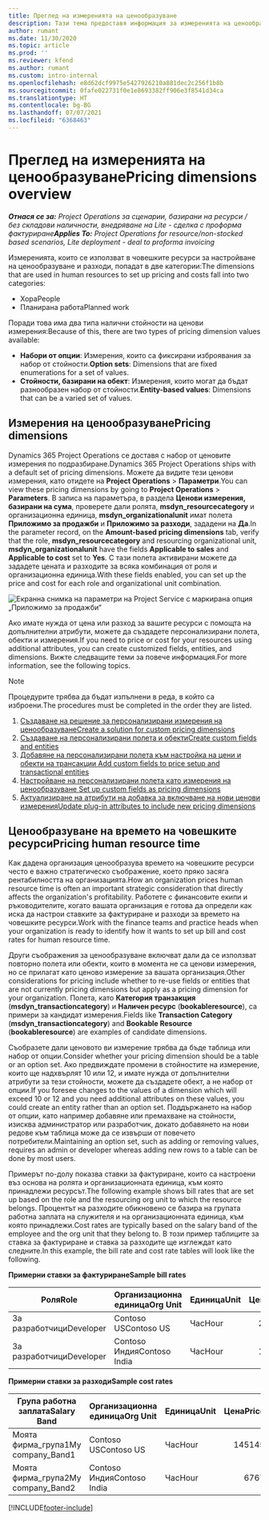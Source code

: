 ```yaml
---
title: Преглед на измеренията на ценообразуване
description: Тази тема предоставя информация за измеренията на ценообразуването в Dynamics 365 Project Operations.
author: rumant
ms.date: 11/30/2020
ms.topic: article
ms.prod: ''
ms.reviewer: kfend
ms.author: rumant
ms.custom: intro-internal
ms.openlocfilehash: e8d62dcf9975e5427926210a881dec2c256f1b8b
ms.sourcegitcommit: 0fafe022731f0e1e8693382ff906e3f8541d34ca
ms.translationtype: HT
ms.contentlocale: bg-BG
ms.lasthandoff: 07/07/2021
ms.locfileid: "6368463"
---
```

# <a name="pricing-dimensions-overview"></a><span data-ttu-id="cab95-103">Преглед на измеренията на ценообразуване</span><span class="sxs-lookup"><span data-stu-id="cab95-103">Pricing dimensions overview</span></span>

<span data-ttu-id="cab95-104">_**Отнася се за:** Project Operations за сценарии, базирани на ресурси / без складови наличности, внедряване на Lite - сделка с проформа фактуриране_</span><span class="sxs-lookup"><span data-stu-id="cab95-104">_**Applies To:** Project Operations for resource/non-stocked based scenarios, Lite deployment - deal to proforma invoicing_</span></span>

<span data-ttu-id="cab95-105">Измеренията, които се използват в човешките ресурси за настройване на ценообразуване и разходи, попадат в две категории:</span><span class="sxs-lookup"><span data-stu-id="cab95-105">The dimensions that are used in human resources to set up pricing and costs fall into two categories:</span></span>

- <span data-ttu-id="cab95-106">Хора</span><span class="sxs-lookup"><span data-stu-id="cab95-106">People</span></span>
- <span data-ttu-id="cab95-107">Планирана работа</span><span class="sxs-lookup"><span data-stu-id="cab95-107">Planned work</span></span>

<span data-ttu-id="cab95-108">Поради това има два типа налични стойности на ценови измерения:</span><span class="sxs-lookup"><span data-stu-id="cab95-108">Because of this, there are two types of pricing dimension values available:</span></span>

- <span data-ttu-id="cab95-109">**Набори от опции**: Измерения, които са фиксирани изброявания за набор от стойности.</span><span class="sxs-lookup"><span data-stu-id="cab95-109">**Option sets**: Dimensions that are fixed enumerations for a set of values.</span></span>
- <span data-ttu-id="cab95-110">**Стойности, базирани на обект**: Измерения, които могат да бъдат разнообразен набор от стойности.</span><span class="sxs-lookup"><span data-stu-id="cab95-110">**Entity-based values**: Dimensions that can be a varied set of values.</span></span>

## <a name="pricing-dimensions"></a><span data-ttu-id="cab95-111">Измерения на ценообразуване</span><span class="sxs-lookup"><span data-stu-id="cab95-111">Pricing dimensions</span></span>

<span data-ttu-id="cab95-112">Dynamics 365 Project Operations се доставя с набор от ценовите измерения по подразбиране.</span><span class="sxs-lookup"><span data-stu-id="cab95-112">Dynamics 365 Project Operations ships with a default set of pricing dimensions.</span></span> <span data-ttu-id="cab95-113">Можете да видите тези ценови измерения, като отидете на **Project Operations** > **Параметри**.</span><span class="sxs-lookup"><span data-stu-id="cab95-113">You can view these pricing dimensions by going to **Project Operations** > **Parameters**.</span></span> <span data-ttu-id="cab95-114">В записа на параметъра, в раздела **Ценови измерения, базирани на сума**, проверете дали ролята, **msdyn_resourcecategory** и организационна единица, **msdyn_organizationalunit** имат полета **Приложимо за продажби** и **Приложимо за разходи**, зададени на **Да**.</span><span class="sxs-lookup"><span data-stu-id="cab95-114">In the parameter record, on the **Amount-based pricing dimensions** tab, verify that the role, **msdyn_resourcecategory** and resourcing organizational unit, **msdyn_organizationalunit** have the fields **Applicable to sales** and **Applicable to cost** set to **Yes**.</span></span> <span data-ttu-id="cab95-115">С тази полета активирани можете да зададете цената и разходите за всяка комбинация от роля и организационна единица.</span><span class="sxs-lookup"><span data-stu-id="cab95-115">With these fields enabled, you can set up the price and cost for each role and organizational unit combination.</span></span>

![Екранна снимка на параметри на Project Service с маркирана опция „Приложимо за продажби“](media/PS-OOB-parameters.png)

<span data-ttu-id="cab95-117">Ако имате нужда от цена или разход за вашите ресурси с помощта на допълнителни атрибути, можете да създадете персонализирани полета, обекти и измерения.</span><span class="sxs-lookup"><span data-stu-id="cab95-117">If you need to price or cost for your resources using additional attributes, you can create customized fields, entities, and dimensions.</span></span> <span data-ttu-id="cab95-118">Вижте следващите теми за повече информация.</span><span class="sxs-lookup"><span data-stu-id="cab95-118">For more information, see the following topics.</span></span> 
  
  > [!NOTE]
  > <span data-ttu-id="cab95-119">Процедурите трябва да бъдат изпълнени в реда, в който са изброени.</span><span class="sxs-lookup"><span data-stu-id="cab95-119">The procedures must be completed in the order they are listed.</span></span>

1. [<span data-ttu-id="cab95-120">Създаване на решение за персонализирани измерения на ценообразуване</span><span class="sxs-lookup"><span data-stu-id="cab95-120">Create a solution for custom pricing dimensions</span></span>](../sales/create-solution-custompd.md)
2. [<span data-ttu-id="cab95-121">Създаване на персонализирани полета и обекти</span><span class="sxs-lookup"><span data-stu-id="cab95-121">Create custom fields and entities</span></span>](create-custom-fields-entities-pricing-dimensions.md)
3. [<span data-ttu-id="cab95-122">Добавяне на персонализирани полета към настройка на цени и обекти на трансакции </span><span class="sxs-lookup"><span data-stu-id="cab95-122">Add custom fields to price setup and transactional entities</span></span>](add-custom-fields-price-setup-transactional-entities.md)
4. [<span data-ttu-id="cab95-123">Настройване на персонализирани полета като измерения на ценообразуване </span><span class="sxs-lookup"><span data-stu-id="cab95-123">Set up custom fields as pricing dimensions</span></span>](set-up-custom-fields-pricing-dimensions.md)
5. [<span data-ttu-id="cab95-124">Актуализиране на атрибути на добавка за включване на нови ценови измерения</span><span class="sxs-lookup"><span data-stu-id="cab95-124">Update plug-in attributes to include new pricing dimensions</span></span>](update-plugin-attributes-pd.md)


## <a name="pricing-human-resource-time"></a><span data-ttu-id="cab95-125">Ценообразуване на времето на човешките ресурси</span><span class="sxs-lookup"><span data-stu-id="cab95-125">Pricing human resource time</span></span>
<span data-ttu-id="cab95-126">Как дадена организация ценообразува времето на човешките ресурси често е важно стратегическо съображение, което пряко засяга рентабилността на организацията.</span><span class="sxs-lookup"><span data-stu-id="cab95-126">How an organization prices human resource time is often an important strategic consideration that directly affects the organization's profitability.</span></span> <span data-ttu-id="cab95-127">Работете с финансовите екипи и ръководителите, когато вашата организация е готова да определи как иска да настрои ставките за фактуриране и разходи за времето на човешките ресурси.</span><span class="sxs-lookup"><span data-stu-id="cab95-127">Work with the finance teams and practice heads when your organization is ready to identify how it wants to set up bill and cost rates for human resource time.</span></span>

<span data-ttu-id="cab95-128">Други съображения за ценообразуване включват дали да се използват повторно полета или обекти, които в момента не са ценови измерения, но се прилагат като ценово измерение за вашата организация.</span><span class="sxs-lookup"><span data-stu-id="cab95-128">Other considerations for pricing include whether to re-use fields or entities that are not currently pricing dimensions but apply as a pricing dimension for your organization.</span></span> <span data-ttu-id="cab95-129">Полета, като **Категория транзакция** (**msdyn_transactioncategory**) и **Наличен ресурс** (**bookableresource**), са примери за кандидат измерения.</span><span class="sxs-lookup"><span data-stu-id="cab95-129">Fields like **Transaction Category** (**msdyn_transactioncategory**) and **Bookable Resource** (**bookableresource**) are examples of candidate dimensions.</span></span> 

<span data-ttu-id="cab95-130">Съобразете дали ценовото ви измерение трябва да бъде таблица или набор от опции.</span><span class="sxs-lookup"><span data-stu-id="cab95-130">Consider whether your pricing dimension should be a table or an option set.</span></span> <span data-ttu-id="cab95-131">Ако предвиждате промени в стойностите на измерение, които ще надхвърлят 10 или 12, и имате нужда от допълнителни атрибути за тези стойности, можете да създадете обект, а не набор от опции.</span><span class="sxs-lookup"><span data-stu-id="cab95-131">If you foresee changes to the values of a dimension which will exceed 10 or 12 and you need additional attributes on these values, you could create an entity rather than an option set.</span></span> <span data-ttu-id="cab95-132">Поддържането на набор от опции, като например добавяне или премахване на стойности, изисква администратор или разработчик, докато добавянето на нови редове към таблица може да се извърши от повечето потребители.</span><span class="sxs-lookup"><span data-stu-id="cab95-132">Maintaining an option set, such as adding or removing values, requires an admin or developer whereas adding new rows to a table can be done by most users.</span></span>

<span data-ttu-id="cab95-133">Примерът по-долу показва ставки за фактуриране, които са настроени въз основа на ролята и организационната единица, към която принадлежи ресурсът.</span><span class="sxs-lookup"><span data-stu-id="cab95-133">The following example shows bill rates that are set up based on the role and the resourcing org unit to which the resource belongs.</span></span> <span data-ttu-id="cab95-134">Процентът на разходите обикновено се базира на групата работна заплата на служителя и на организационната единица, към която принадлежи.</span><span class="sxs-lookup"><span data-stu-id="cab95-134">Cost rates are typically based on the salary band of the employee and the org unit that they belong to.</span></span> <span data-ttu-id="cab95-135">В този пример таблиците за ставка за фактуриране и ставка за разходите ще изглеждат като следните.</span><span class="sxs-lookup"><span data-stu-id="cab95-135">In this example, the bill rate and cost rate tables will look like the following.</span></span>

<span data-ttu-id="cab95-136">**Примерни ставки за фактуриране**</span><span class="sxs-lookup"><span data-stu-id="cab95-136">**Sample bill rates**</span></span>

| <span data-ttu-id="cab95-137">Роля</span><span class="sxs-lookup"><span data-stu-id="cab95-137">Role</span></span>        | <span data-ttu-id="cab95-138">Организационна единица</span><span class="sxs-lookup"><span data-stu-id="cab95-138">Org Unit</span></span>    |<span data-ttu-id="cab95-139">Единица</span><span class="sxs-lookup"><span data-stu-id="cab95-139">Unit</span></span>      |<span data-ttu-id="cab95-140">Цена</span><span class="sxs-lookup"><span data-stu-id="cab95-140">Price</span></span>      |<span data-ttu-id="cab95-141">Валута</span><span class="sxs-lookup"><span data-stu-id="cab95-141">Currency</span></span>  |
| ------------|-------------|----------|----------:|----------|
| <span data-ttu-id="cab95-142">За разработчици</span><span class="sxs-lookup"><span data-stu-id="cab95-142">Developer</span></span>   | <span data-ttu-id="cab95-143">Contoso US</span><span class="sxs-lookup"><span data-stu-id="cab95-143">Contoso US</span></span>  |<span data-ttu-id="cab95-144">Час</span><span class="sxs-lookup"><span data-stu-id="cab95-144">Hour</span></span> | <span data-ttu-id="cab95-145">200</span><span class="sxs-lookup"><span data-stu-id="cab95-145">200</span></span>|<span data-ttu-id="cab95-146">USD</span><span class="sxs-lookup"><span data-stu-id="cab95-146">USD</span></span>     |
| <span data-ttu-id="cab95-147">За разработчици</span><span class="sxs-lookup"><span data-stu-id="cab95-147">Developer</span></span>   | <span data-ttu-id="cab95-148">Contoso Индия</span><span class="sxs-lookup"><span data-stu-id="cab95-148">Contoso India</span></span> |<span data-ttu-id="cab95-149">Час</span><span class="sxs-lookup"><span data-stu-id="cab95-149">Hour</span></span>|   <span data-ttu-id="cab95-150">112</span><span class="sxs-lookup"><span data-stu-id="cab95-150">112</span></span>|<span data-ttu-id="cab95-151">USD</span><span class="sxs-lookup"><span data-stu-id="cab95-151">USD</span></span>     |


<span data-ttu-id="cab95-152">**Примерни ставки за разходи**</span><span class="sxs-lookup"><span data-stu-id="cab95-152">**Sample cost rates**</span></span>

| <span data-ttu-id="cab95-153">Група работна заплата</span><span class="sxs-lookup"><span data-stu-id="cab95-153">Salary Band</span></span>     | <span data-ttu-id="cab95-154">Организационна единица</span><span class="sxs-lookup"><span data-stu-id="cab95-154">Org Unit</span></span>    |<span data-ttu-id="cab95-155">Единица</span><span class="sxs-lookup"><span data-stu-id="cab95-155">Unit</span></span>      |<span data-ttu-id="cab95-156">Цена</span><span class="sxs-lookup"><span data-stu-id="cab95-156">Price</span></span>      |<span data-ttu-id="cab95-157">Валута</span><span class="sxs-lookup"><span data-stu-id="cab95-157">Currency</span></span>  |
| ----------------|-------------|----------|----------:|----------|
| <span data-ttu-id="cab95-158">Моята фирма_група1</span><span class="sxs-lookup"><span data-stu-id="cab95-158">My company_Band1</span></span> | <span data-ttu-id="cab95-159">Contoso US</span><span class="sxs-lookup"><span data-stu-id="cab95-159">Contoso US</span></span>  |<span data-ttu-id="cab95-160">Час</span><span class="sxs-lookup"><span data-stu-id="cab95-160">Hour</span></span> | <span data-ttu-id="cab95-161">145</span><span class="sxs-lookup"><span data-stu-id="cab95-161">145</span></span>|<span data-ttu-id="cab95-162">USD</span><span class="sxs-lookup"><span data-stu-id="cab95-162">USD</span></span>     |
| <span data-ttu-id="cab95-163">Моята фирма_група2</span><span class="sxs-lookup"><span data-stu-id="cab95-163">My company_Band2</span></span> | <span data-ttu-id="cab95-164">Contoso Индия</span><span class="sxs-lookup"><span data-stu-id="cab95-164">Contoso India</span></span> |<span data-ttu-id="cab95-165">Час</span><span class="sxs-lookup"><span data-stu-id="cab95-165">Hour</span></span>|   <span data-ttu-id="cab95-166">67</span><span class="sxs-lookup"><span data-stu-id="cab95-166">67</span></span>|<span data-ttu-id="cab95-167">USD</span><span class="sxs-lookup"><span data-stu-id="cab95-167">USD</span></span>     |


[!INCLUDE[footer-include](../includes/footer-banner.md)]